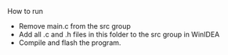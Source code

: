 How to run
* Remove main.c from the src group
* Add all .c and .h files in this folder to the src group in WinIDEA
* Compile and flash the program.